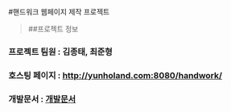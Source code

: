 #핸드워크 웹페이지 제작 프로젝트

>##프로젝트 정보
### 프로젝트 팀원 : 김종태, 최준형
### 호스팅 페이지 : http://yunholand.com:8080/handwork/
### 개발문서 : [개발문서](https://github.com/kjt407/HandWork-Project/tree/kjt407/%EA%B0%9C%EB%B0%9C%EB%AC%B8%EC%84%9C)
